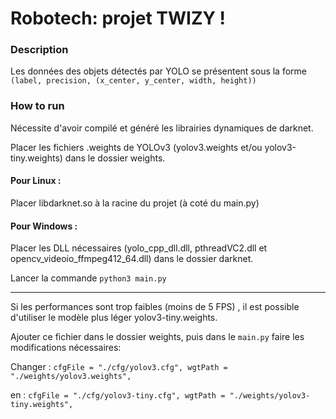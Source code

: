 # Robotech: projet TWIZY !

### Description

Les données des objets détectés par YOLO se présentent sous la forme `(label, precision, (x_center, y_center, width, height))`


### How to run

Nécessite d'avoir compilé et généré les librairies dynamiques de darknet.

Placer les fichiers .weights de YOLOv3 (yolov3.weights et/ou yolov3-tiny.weights) dans le dossier weights.

#### Pour Linux :
Placer libdarknet.so à la racine du projet (à coté du main.py)

#### Pour Windows :
Placer les DLL nécessaires (yolo_cpp_dll.dll, pthreadVC2.dll et opencv_videoio_ffmpeg412_64.dll) dans le dossier darknet.

Lancer la commande `python3 main.py`

---

Si les performances sont trop faibles (moins de 5 FPS) , il est possible d'utiliser le modèle plus léger yolov3-tiny.weights.

Ajouter ce fichier dans le dossier weights, puis dans le `main.py` faire les modifications nécessaires:

Changer : `cfgFile = "./cfg/yolov3.cfg", wgtPath = "./weights/yolov3.weights",`

en :      `cfgFile = "./cfg/yolov3-tiny.cfg", wgtPath = "./weights/yolov3-tiny.weights",`
